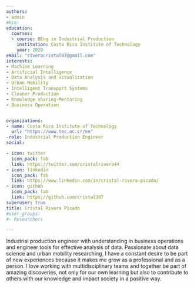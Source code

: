 ```yaml
---
authors:
- admin
#bio: 
education:
  courses:
  - course: BEng in Industrial Production 
    institution: Costa Rica Institute of Technology
    year: 2020
email: "riveracristal07@gmail.com"
interests:
- Machine Learning
- Artificial Intelligence
- Data Analysis and visualization
- Urban Mobility
- Intelligent Transport Systems
- Cleaner Production
- Knowledge sharing-Mentoring
- Business Operation


organizations:
- name: Costa Rica Institute of Technology
  url: "https://www.tec.ac.cr/en"
-role: Industrial Production Engineer
social:

- icon: twitter
  icon_pack: fab
  link: https://twitter.com/cristalrivera44
- icon: linkedin
  icon_pack: fab
  link: https://www.linkedin.com/in/cristal-rivera-picado/
- icon: github
  icon_pack: fab
  link: https://github.com/cristal307
superuser: true
title: Cristal Rivera Picado
#user_groups:
#- Researchers

---
```

Industrial production engineer with understanding in business operations and engineer tools for effective analysis of data. Passionate about data science and urban mobility researching. 
I have a constant desire to be part of new experiences because it makes me grow as a professional and as a person. I love working with multidisciplinary teams and together be part of amazing discoveries, not only for our own learning but also to contribute to others with our knowledge and impact society in a positive way.

